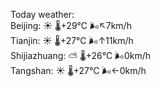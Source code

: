 Today weather:  
Beijing: ☀️ 🌡️+29°C 🌬️↖7km/h  
Tianjin: ☀️ 🌡️+27°C 🌬️↑11km/h  
Shijiazhuang: ⛅️  🌡️+26°C 🌬️0km/h  
Tangshan: ☀️ 🌡️+27°C 🌬️←0km/h  
